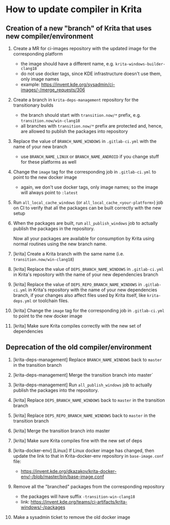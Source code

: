 # How to update compiler in Krita

## Creation of a new "branch" of Krita that uses new compiler/environment

1) Create a MR for ci-images repository with the updated image for the corresponding platform

    * the image should have a different name, e.g. `krita-windows-builder-clang18`
    * do not use docker tags, since KDE infrastructure doesn't use them, only image names
    * example: https://invent.kde.org/sysadmin/ci-images/-/merge_requests/306

2) Create a branch in `krita-deps-management` repository for the transitionary builds

    * the branch should start with `transition.now/*` prefix, e.g. `transition.now/win-clang18`
    * all branches with `transition.now/*` prefix are protected and, hence, are allowed to
      publish the packages into repository

3) Replace the value of `BRANCH_NAME_WINDOWS` in `.gitlab-ci.yml` with the name of your new branch

    * use `BRANCH_NAME_LINUX` or `BRANCH_NAME_ANDROID` if you change stuff for these platforms as well

5) Change the `image` tag for the corresponding job in `.gitlab-ci.yml` to point to the new docker image

    * again, we don't use docker tags, only image names; so the image will always point to `:latest`

6) Run `all_local_cache_windows` (or `all_local_cache_<your-platform>`) job on CI to verify that all
   the packages can be built correctly with the new setup

7) When the packages are built, run `all_publish_windows` job to actually publish the packages in the repository.

   Now all your packages are available for consumption by Krita using normal routines using the new branch name.

8) [krita] Create a Krita branch with the same name (i.e. `transition.now/win-clang18`)

9) [krita] Replace the value of `DEPS_BRANCH_NAME_WINDOWS` in `.gitlab-ci.yml` in Krita's repository with the name of
   your new dependencies branch

10) [krita] Replace the value of `DEPS_REPO_BRANCH_NAME_WINDOWS` in `.gitlab-ci.yml` in Krita's repository with the name of
   your new dependencies branch, if your changes also affect files used by Krita itself, like `krita-deps.yml` or toolchain
   files.

11) [krita] Change the `image` tag for the corresponding job in `.gitlab-ci.yml` to point to the new docker image

10) [krita] Make sure Krita compiles correctly with the new set of dependencies

## Deprecation of the old compiler/environment

1) [krita-deps-management] Replace `BRANCH_NAME_WINDOWS` back to `master` in the transition branch

2) [krita-deps-management] Merge the transition branch into master`

3) [krita-deps-management] Run `all_publish_windows` job to actually publish the packages into the repository.

4) [krita] Replace `DEPS_BRANCH_NAME_WINDOWS` back to `master` in the transition branch

5) [krita] Replace `DEPS_REPO_BRANCH_NAME_WINDOWS` back to `master` in the transition branch

6) [krita] Merge the transition branch into master

7) [krita] Make sure Krita compiles fine with the new set of deps

8) [krita-docker-env] [Linux] If Linux docker image has changed, then update the link to that in 
   Krita-docker-env repository in `base-image.conf` file:

   * https://invent.kde.org/dkazakov/krita-docker-env/-/blob/master/bin/base-image.conf

9) Remove all the "branched" packages from the corresponding repository

    * the packages will have suffix `-transition-win-clang18`
    * link: https://invent.kde.org/teams/ci-artifacts/krita-windows/-/packages

10) Make a sysadmin ticket to remove the old docker image
